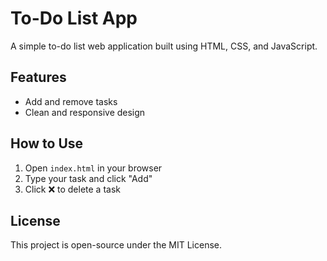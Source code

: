 # To-Do List App

A simple to-do list web application built using HTML, CSS, and JavaScript.

## Features
- Add and remove tasks
- Clean and responsive design

## How to Use
1. Open `index.html` in your browser
2. Type your task and click "Add"
3. Click ❌ to delete a task

## License
This project is open-source under the MIT License.
